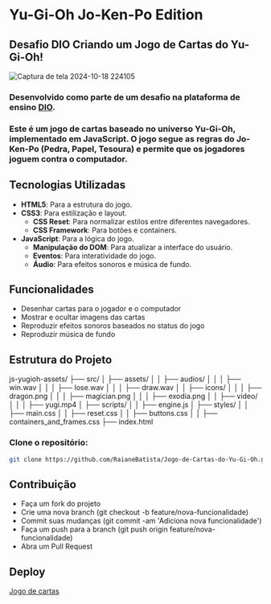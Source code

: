 # Yu-Gi-Oh Jo-Ken-Po Edition
## Desafio DIO Criando um Jogo de Cartas do Yu-Gi-Oh!

![Captura de tela 2024-10-18 224105](https://github.com/user-attachments/assets/cd1c0c9f-fa22-4d71-bc9a-e1a24e4af04b)

### Desenvolvido como parte de um desafio na plataforma de ensino [DIO](https://www.dio.me).
### Este é um jogo de cartas baseado no universo Yu-Gi-Oh, implementado em JavaScript. O jogo segue as regras do Jo-Ken-Po (Pedra, Papel, Tesoura) e permite que os jogadores joguem contra o computador.

## Tecnologias Utilizadas

- **HTML5**: Para a estrutura do jogo.
- **CSS3**: Para estilização e layout.
  - **CSS Reset**: Para normalizar estilos entre diferentes navegadores.
  - **CSS Framework**: Para botões e containers.
- **JavaScript**: Para a lógica do jogo.
  - **Manipulação do DOM**: Para atualizar a interface do usuário.
  - **Eventos**: Para interatividade do jogo.
  - **Áudio**: Para efeitos sonoros e música de fundo.


## Funcionalidades

- Desenhar cartas para o jogador e o computador
- Mostrar e ocultar imagens das cartas
- Reproduzir efeitos sonoros baseados no status do jogo
- Reproduzir música de fundo

## Estrutura do Projeto
js-yugioh-assets/ ├── src/ │ ├── assets/ │ │ ├── audios/ │ │ │ ├── win.wav │ │ │ ├── lose.wav │ │ │ ├── draw.wav │ │ ├── icons/ │ │ │ ├── dragon.png │ │ │ ├── magician.png │ │ │ ├── exodia.png │ │ ├── video/ │ │ │ ├── yugi.mp4 │ ├── scripts/ │ │ ├── engine.js │ ├── styles/ │ │ ├── main.css │ │ ├── reset.css │ │ ├── buttons.css │ │ ├── containers_and_frames.css ├── index.html



### Clone o repositório:
   ```bash
   git clone https://github.com/RaianeBatista/Jogo-de-Cartas-do-Yu-Gi-Oh.git
````
## Contribuição

* Faça um fork do projeto
* Crie uma nova branch (git checkout -b feature/nova-funcionalidade)
* Commit suas mudanças (git commit -am 'Adiciona nova funcionalidade')
* Faça um push para a branch (git push origin feature/nova-funcionalidade)
* Abra um Pull Request
## Deploy
[Jogo de cartas](https://raianebatista.github.io/Jogo-de-Cartas-do-Yu-Gi-Oh/)
